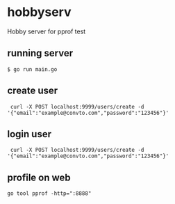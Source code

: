 # hobbyserv
Hobby server for pprof test

## running server
```
$ go run main.go
```

## create user
```
 curl -X POST localhost:9999/users/create -d '{"email":"example@convto.com","password":"123456"}'
```

## login user
```
 curl -X POST localhost:9999/users/create -d '{"email":"example@convto.com","password":"123456"}'
```

## profile on web
```
go tool pprof -http=":8888"
```